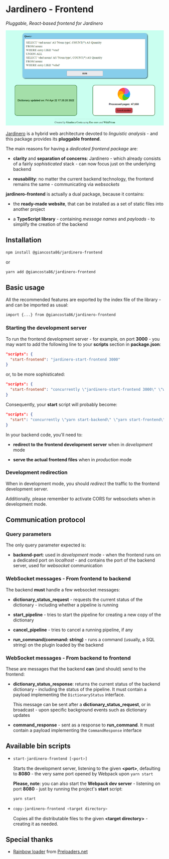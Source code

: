# Jardinero - Frontend

_Pluggable, React-based frontend for Jardinero_

![Screenshot](screenshot.png)

[Jardinero](https://github.com/giancosta86/Jardinero) is a hybrid web architecture devoted to _linguistic analysis_ - and this package provides its **pluggable frontend**.

The main reasons for having a _dedicated frontend package_ are:

- **clarity** and **separation of concerns**: Jardinero - which already consists of a fairly _sophisticated_ stack - can now focus just on the underlying backend

- **reusability**: no matter the current backend technology, the frontend remains the same - communicating via _websockets_

**jardinero-frontend** is actually a dual package, because it contains:

- the **ready-made website**, that can be installed as a set of static files into another project

- a **TypeScript library** - containing _message names_ and _payloads_ - to simplify the creation of the backend

## Installation

```bash
npm install @giancosta86/jardinero-frontend
```

or

```bash
yarn add @giancosta86/jardinero-frontend
```

## Basic usage

All the recommended features are exported by the index file of the library - and can be imported as usual:

```bash
import {...} from @giancosta86/jardinero-frontend
```

### Starting the development server

To run the frontend development server - for example, on port **3000** - you may want to add the following line to your **scripts** section in **package.json**:

```json
"scripts": {
  "start-frontend": "jardinero-start-frontend 3000"
}
```

or, to be more sophisticated:

```json
"scripts": {
  "start-frontend": "concurrently \"jardinero-start-frontend 3000\" \"wait-on --delay 2000 --interval 1000 http://localhost:3000/\""
}
```

Consequently, your **start** script will probably become:

```json
"scripts": {
  "start": "concurrently \"yarn start-backend\" \"yarn start-frontend\"",
}
```

In your backend code, you'll need to:

- **redirect to the frontend development server** when in _development_ mode

- **serve the actual frontend files** when in _production_ mode

### Development redirection

When in development mode, you should _redirect_ the traffic to the frontend development server.

Additionally, please remember to activate CORS for websockets when in development mode.

## Communication protocol

### Query parameters

The only query parameter expected is:

- **backend-port**: used in _development_ mode - when the frontend runs on a dedicated port on _localhost_ - and contains the port of the backend server, used for _websocket_ communication

### WebSocket messages - From frontend to backend

The backend **must** handle a few websocket messages:

- **dictionary_status_request** - requests the current status of the dictionary - including whether a pipeline is running

- **start_pipeline** - tries to start the pipeline for creating a new copy of the dictionary

- **cancel_pipeline** - tries to cancel a running pipeline, if any

- **run_command(command: string)** - runs a command (usually, a SQL string) on the plugin loaded by the backend

### WebSocket messages - From backend to frontend

These are messages that the backend **can** (and should) send to the frontend:

- **dictionary_status_response**: returns the current status of the backend dictionary - including the status of the pipeline. It must contain a payload implementing the `DictionaryStatus` interface.

  This message can be sent after a **dictionary_status_request**, or in broadcast - upon specific background events such as dictionary updates

* **command_response** - sent as a response to **run_command**. It must contain a payload implementing the `CommandResponse` interface

## Available bin scripts

- ```bash
  start-jardinero-frontend [<port>]
  ```

  Starts the development server, listening to the given **\<port\>**, defaulting to **8080** - the very same port opened by Webpack upon `yarn start`

  **Please, note**: you can also start the **Webpack dev server** - listening on port **8080** - just by running the project's **start** script:

  ```bash
  yarn start
  ```

- ```bash
  copy-jardinero-frontend <target directory>
  ```

  Copies all the distributable files to the given **\<target directory\>** - creating it as needed.

## Special thanks

- [Rainbow loader](https://icons8.com/preloaders/en/circular/rainbow/) from [Preloaders.net](https://icons8.com/preloaders/)
